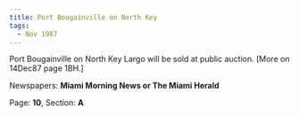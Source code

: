 ```yaml
---  
title: Port Bougainville on North Key  
tags:  
  - Nov 1987  
---  
```

  
Port Bougainville on North Key Largo will be sold at public auction. [More on 14Dec87 page 1BH.]  
  
Newspapers: **Miami Morning News or The Miami Herald**  
  
Page: **10**, Section: **A** 

